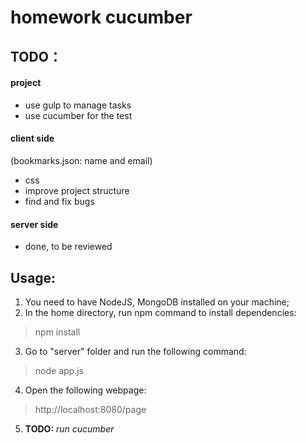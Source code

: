 # homework cucumber

## TODO：

#### project
* use gulp to manage tasks 
* use cucumber for the test 

#### client side
(bookmarks.json: name and email)

* css
* improve project structure
* find and fix bugs

#### server side
* done, to be reviewed


## Usage:

1. You need to have NodeJS, MongoDB installed on your machine;
2. In the home directory, run npm command to install dependencies:
> npm install

3. Go to "server" folder and run the following command:
> node app.js

4. Open the following webpage:
> http://localhost:8080/page

5. **TODO:** *run cucumber*

